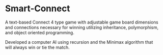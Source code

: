 # Smart-Connect

A text-based Connect 4 type game with adjustable game board dimensions and connections necessary for
winning utilizing inheritance, polymorphism, and object oriented programming.

Developed a computer AI using recursion and the Minimax algorithm that will always win or tie the match.
